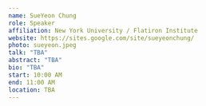 ```yaml
---
name: SueYeon Chung
role: Speaker
affiliation: New York University / Flatiron Institute
website: https://sites.google.com/site/sueyeonchung/
photo: sueyeon.jpeg
talk: "TBA"
abstract: "TBA"
bio: "TBA"
start: 10:00 AM
end: 11:00 AM
location: TBA
---
```


